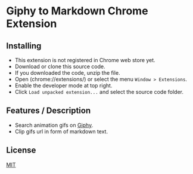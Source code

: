 Giphy to Markdown Chrome Extension
==========

Installing
-----
- This extension is not registered in Chrome web store yet.
- Download or clone this source code.
- If you downloaded the code, unzip the file.
- Open (chrome://extensions/) or select the menu `Window > Extensions`.
- Enable the developer mode at top right.
- Click `Load unpacked extension...` and select the source code folder.

Features / Description
-----
- Search animation gifs on [Giphy](http://giphy.com).
- Clip gifs url in form of markdown text.


License
-----
[MIT](http://opensource.org/licenses/MIT)
